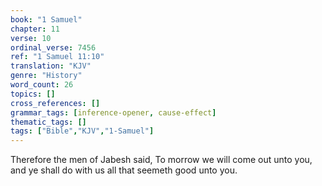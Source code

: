 ```yaml
---
book: "1 Samuel"
chapter: 11
verse: 10
ordinal_verse: 7456
ref: "1 Samuel 11:10"
translation: "KJV"
genre: "History"
word_count: 26
topics: []
cross_references: []
grammar_tags: [inference-opener, cause-effect]
thematic_tags: []
tags: ["Bible","KJV","1-Samuel"]
---
```

Therefore the men of Jabesh said, To morrow we will come out unto you, and ye shall do with us all that seemeth good unto you.
